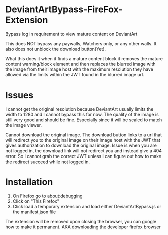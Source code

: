 # DeviantArtBypass-FireFox-Extension
Bypass log in requirement to view mature content on DeviantArt

This does NOT bypass any paywalls, Watchers only, or any other walls. It also does not unblock the download button(Yet).

What this does it when it finds a mature content block it removes the mature content warning/block element and then replaces the blurred image with the image from their image host with the maximum resolution they have allowed via the limits within the JWT found in the blurred image url.

# Issues
I cannot get the original resolution because DeviantArt usually limits the width to 1280 and I cannot bypass this for now. The quality of the image is still very good and should be fine. Especially since it will be scaled to match the image viewer.

Cannot download the original image. The download button links to a url that will redirect you to the original image on their image host with the JWT that gives authorization to download the original image. Issue is when you are not logged in, the download link will not redirect you and instead give a 404 error. So I cannot grab the correct JWT unless I can figure out how to make the redirect succeed while not logged in.

# Installation
1. On Firefox go to about:debugging
2. Click on "This Firefox"
3. Click load a temporary extension and load either DeviantArtBypass.js or the manifest.json file

The extension will be removed upon closing the browser, you can google how to make it permanent. AKA downloading the developer firefox browser
